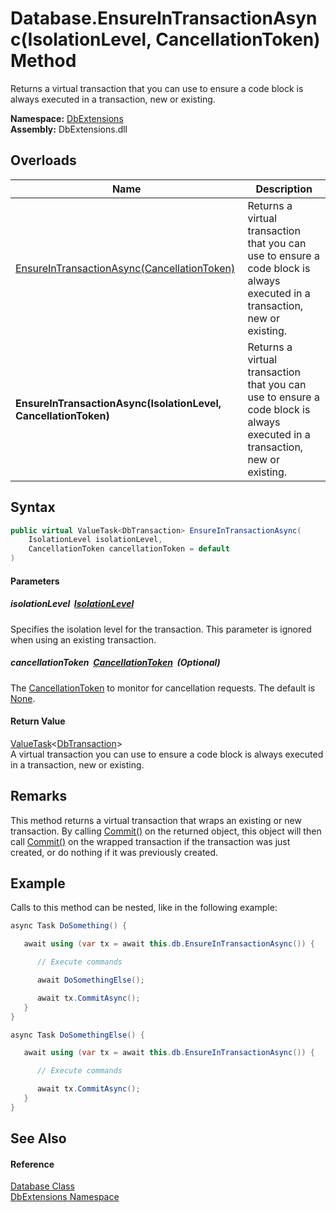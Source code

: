 Database.EnsureInTransactionAsync(IsolationLevel, CancellationToken) Method
===========================================================================
Returns a virtual transaction that you can use to ensure a code block is always executed in a transaction, new or existing.
  
**Namespace:** [DbExtensions][1]  
**Assembly:** DbExtensions.dll

Overloads
---------

| Name                                                            | Description                                                                                                                 |
| --------------------------------------------------------------- | --------------------------------------------------------------------------------------------------------------------------- |
| [EnsureInTransactionAsync(CancellationToken)][2]                | Returns a virtual transaction that you can use to ensure a code block is always executed in a transaction, new or existing. |
| **EnsureInTransactionAsync(IsolationLevel, CancellationToken)** | Returns a virtual transaction that you can use to ensure a code block is always executed in a transaction, new or existing. |


Syntax
------

```csharp
public virtual ValueTask<DbTransaction> EnsureInTransactionAsync(
	IsolationLevel isolationLevel,
	CancellationToken cancellationToken = default
)
```

#### Parameters

##### *isolationLevel*  [IsolationLevel][3]
Specifies the isolation level for the transaction. This parameter is ignored when using an existing transaction.

##### *cancellationToken*  [CancellationToken][4]  (Optional)
The [CancellationToken][4] to monitor for cancellation requests. The default is [None][5].

#### Return Value
[ValueTask][6]&lt;[DbTransaction][7]>  
 A virtual transaction you can use to ensure a code block is always executed in a transaction, new or existing.

Remarks
-------
This method returns a virtual transaction that wraps an existing or new transaction. By calling [Commit()][8] on the returned object, this object will then call [Commit()][8] on the wrapped transaction if the transaction was just created, or do nothing if it was previously created.

Example
-------

Calls to this method can be nested, like in the following example:

```csharp
async Task DoSomething() {

   await using (var tx = await this.db.EnsureInTransactionAsync()) {

      // Execute commands

      await DoSomethingElse();

      await tx.CommitAsync();
   }
}

async Task DoSomethingElse() {

   await using (var tx = await this.db.EnsureInTransactionAsync()) {

      // Execute commands

      await tx.CommitAsync();
   }
}
```


See Also
--------

#### Reference
[Database Class][9]  
[DbExtensions Namespace][1]  

[1]: ../README.md
[2]: EnsureInTransactionAsync_1.md
[3]: https://learn.microsoft.com/dotnet/api/system.data.isolationlevel
[4]: https://learn.microsoft.com/dotnet/api/system.threading.cancellationtoken
[5]: https://learn.microsoft.com/dotnet/api/system.threading.cancellationtoken.none
[6]: https://learn.microsoft.com/dotnet/api/system.threading.tasks.valuetask-1
[7]: https://learn.microsoft.com/dotnet/api/system.data.common.dbtransaction
[8]: https://learn.microsoft.com/dotnet/api/system.data.common.dbtransaction.commit
[9]: README.md